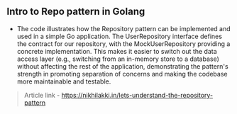 ## Intro to Repo pattern in Golang

- The code illustrates how the Repository pattern can be implemented and used in a simple Go application. The UserRepository interface defines the contract for our repository, with the MockUserRepository providing a concrete implementation. This makes it easier to switch out the data access layer (e.g., switching from an in-memory store to a database) without affecting the rest of the application, demonstrating the pattern's strength in promoting separation of concerns and making the codebase more maintainable and testable.

> Article link - https://nikhilakki.in/lets-understand-the-repository-pattern


